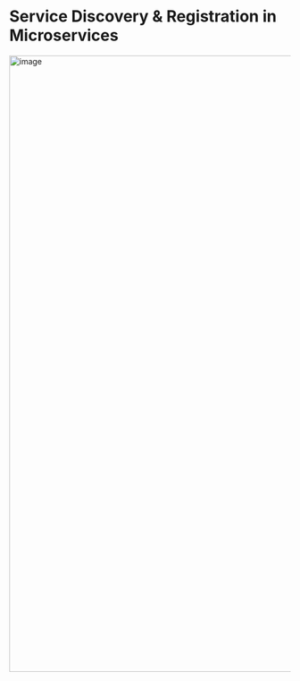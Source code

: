 # Service Discovery & Registration in Microservices

<img width="1102" alt="image" src="https://github.com/user-attachments/assets/f3c1b537-9fcb-4f6e-ad95-5827aeec4749" />
